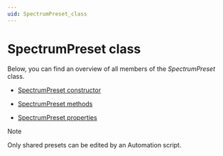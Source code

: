 ```yaml
---
uid: SpectrumPreset_class
---
```


# SpectrumPreset class

Below, you can find an overview of all members of the *SpectrumPreset* class.

- [SpectrumPreset constructor](SpectrumPreset_constructor.md)

- [SpectrumPreset methods](SpectrumPreset_methods.md)

- [SpectrumPreset properties](SpectrumPreset_properties.md)

> [!NOTE]
> Only shared presets can be edited by an Automation script.
>

